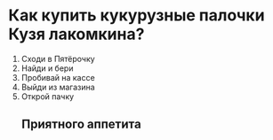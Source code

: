 # Как купить кукурузные палочки Кузя лакомкина?
1. Сходи в Пятёрочку
2. Найди и бери
3. Пробивай на кассе
4. Выйди из магазина
5. Открой пачку
   ## Приятного аппетита

 
